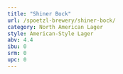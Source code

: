 ```yaml
---
title: "Shiner Bock"
url: /spoetzl-brewery/shiner-bock/
category: North American Lager
style: American-Style Lager
abv: 4.4
ibu: 0
srm: 0
upc: 0
---
```



